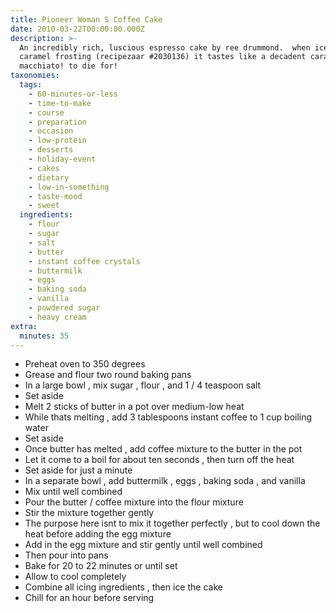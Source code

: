 ```yaml
---
title: Pioneer Woman S Coffee Cake
date: 2010-03-22T00:00:00.000Z
description: >-
  An incredibly rich, luscious espresso cake by ree drummond.  when iced with
  caramel frosting (recipezaar #2030136) it tastes like a decadent caramel
  macchiato! to die for!
taxonomies:
  tags:
    - 60-minutes-or-less
    - time-to-make
    - course
    - preparation
    - occasion
    - low-protein
    - desserts
    - holiday-event
    - cakes
    - dietary
    - low-in-something
    - taste-mood
    - sweet
  ingredients:
    - flour
    - sugar
    - salt
    - butter
    - instant coffee crystals
    - buttermilk
    - eggs
    - baking soda
    - vanilla
    - powdered sugar
    - heavy cream
extra:
  minutes: 35
---
```

 - Preheat oven to 350 degrees
 - Grease and flour two round baking pans
 - In a large bowl , mix sugar , flour , and 1 / 4 teaspoon salt
 - Set aside
 - Melt 2 sticks of butter in a pot over medium-low heat
 - While thats melting , add 3 tablespoons instant coffee to 1 cup boiling water
 - Set aside
 - Once butter has melted , add coffee mixture to the butter in the pot
 - Let it come to a boil for about ten seconds , then turn off the heat
 - Set aside for just a minute
 - In a separate bowl , add buttermilk , eggs , baking soda , and vanilla
 - Mix until well combined
 - Pour the butter / coffee mixture into the flour mixture
 - Stir the mixture together gently
 - The purpose here isnt to mix it together perfectly , but to cool down the heat before adding the egg mixture
 - Add in the egg mixture and stir gently until well combined
 - Then pour into pans
 - Bake for 20 to 22 minutes or until set
 - Allow to cool completely
 - Combine all icing ingredients , then ice the cake
 - Chill for an hour before serving
